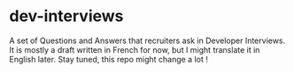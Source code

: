 # dev-interviews
A set of Questions and Answers that recruiters ask in Developer Interviews.
It is mostly a draft written in French for now, but I might translate it in English later. 
Stay tuned, this repo might change a lot !
